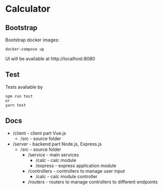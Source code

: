 # Calculator

## Bootstrap
Bootstrap docker images: 
```
docker-compose up
``` 
UI will be avaliable at http://localhost:8080
## Test
Tests avaliable by
```
npm run test
or
yarn test
```
## Docs
- /client - client part Vue.js
    - /src - source folder
- /server - backend part Node.js, Express.js
    - /src - source folder
        - /service - main services
            - /calc - calc module
            - /express - express application module
        - /controllers - controllers to manage user input
            - /calc - calc module controller
        - /routers - routers to manage controllers to different endpoints
